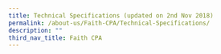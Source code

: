 ```yaml
---
title: Technical Specifications (updated on 2nd Nov 2018)
permalink: /about-us/Faith-CPA/Technical-Specifications/
description: ""
third_nav_title: Faith CPA
---
```

